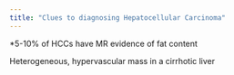 ```yaml
---
title: "Clues to diagnosing Hepatocellular Carcinoma"
---
```

*5-10% of HCCs have MR evidence of fat content

Heterogeneous, hypervascular mass in a cirrhotic liver

